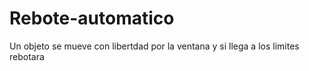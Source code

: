 # Rebote-automatico
Un objeto se mueve con libertdad por la ventana y  si llega a los limites rebotara 
